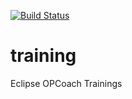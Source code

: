 [![Build Status](https://travis-ci.org/opcoach/training.svg?branch=master)](https://travis-ci.org/opcoach/training)


training
========

Eclipse OPCoach Trainings
